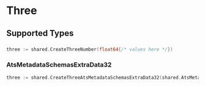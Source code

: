 # Three


## Supported Types

### 

```go
three := shared.CreateThreeNumber(float64{/* values here */})
```

### AtsMetadataSchemasExtraData32

```go
three := shared.CreateThreeAtsMetadataSchemasExtraData32(shared.AtsMetadataSchemasExtraData32{/* values here */})
```

